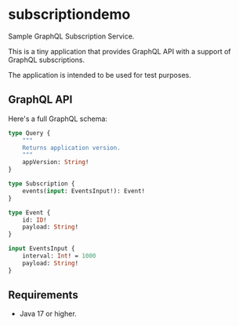 # subscriptiondemo
Sample GraphQL Subscription Service.

This is a tiny application that provides GraphQL API with a support of GraphQL subscriptions.

The application is intended to be used for test purposes.

## GraphQL API

Here's a full GraphQL schema:

```graphql
type Query {
    """
    Returns application version.
    """
    appVersion: String!
}

type Subscription {
    events(input: EventsInput!): Event!
}

type Event {
    id: ID!
    payload: String!
}

input EventsInput {
    interval: Int! = 1000
    payload: String!
}
```

## Requirements

* Java 17 or higher.